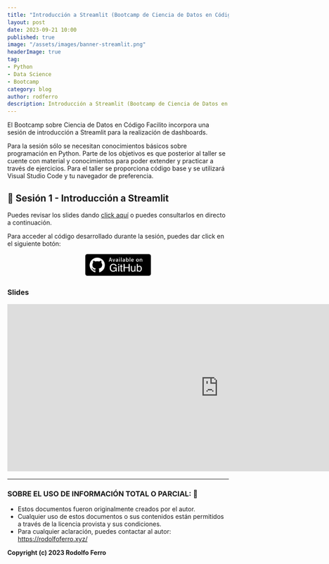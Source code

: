 ```yaml
---
title: "Introducción a Streamlit (Bootcamp de Ciencia de Datos en Código Facilito, 2023)"
layout: post
date: 2023-09-21 10:00
published: true
image: "/assets/images/banner-streamlit.png"
headerImage: true
tag:
- Python
- Data Science
- Bootcamp
category: blog
author: rodferro
description: Introducción a Streamlit (Bootcamp de Ciencia de Datos en Código Facilito, 2023)
---
```


El Bootcamp sobre Ciencia de Datos en Código Facilito incorpora una sesión de introducción a Streamlit para la realización de dashboards.

Para la sesión sólo se necesitan conocimientos básicos sobre programación en Python. Parte de los objetivos es que posterior al taller se cuente con material y conocimientos para poder extender y practicar a través de ejercicios. Para el taller se proporciona código base y se utilizará Visual Studio Code y tu navegador de preferencia.


## 👾 Sesión 1 - Introducción a Streamlit

Puedes revisar los slides dando [click aquí](https://docs.google.com/presentation/d/e/2PACX-1vQ-BfcGkfRpRenazFAgY6t3rOZeHC1XXN9hpJmrB29DrS1X_3y9NF2UxDTwTPmul_WKz8oXeogKlF09/pub?start=false&loop=false&delayms=3000) o puedes consultarlos en directo a continuación.

Para acceder al código desarrollado durante la sesión, puedes dar click en el siguiente botón:

<center>
  <a href="https://github.com/RodolfoFerro/streamlit-facilito" target="_blank">
    <img src="/assets/images/github_button.png" alt="Available on GitHub" width="30%">
  </a>
</center>

### Slides

<iframe src="https://docs.google.com/presentation/d/e/2PACX-1vQ-BfcGkfRpRenazFAgY6t3rOZeHC1XXN9hpJmrB29DrS1X_3y9NF2UxDTwTPmul_WKz8oXeogKlF09/embed?start=false&loop=false&delayms=3000" frameborder="0" width="960" height="380" allowfullscreen="true" mozallowfullscreen="true" webkitallowfullscreen="true"></iframe>

***

### SOBRE EL USO DE INFORMACIÓN TOTAL O PARCIAL: 🔐
* Estos documentos fueron originalmente creados por el autor.
* Cualquier uso de estos documentos o sus contenidos están permitidos a través de la licencia provista y sus condiciones.
* Para cualquier aclaración, puedes contactar al autor: https://rodolfoferro.xyz/

**Copyright (c) 2023 Rodolfo Ferro**
